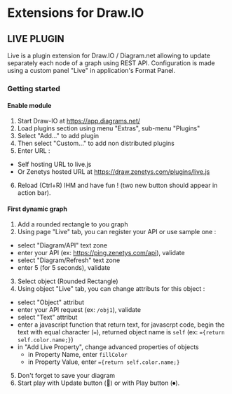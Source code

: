 # Extensions for Draw.IO
## LIVE PLUGIN

Live is a plugin extension for Draw.IO / Diagram.net allowing to update separately each node of a graph using REST API. Configuration is made using a custom panel "Live" in application's Format Panel.

### Getting started

#### Enable module

1. Start Draw-IO at https://app.diagrams.net/
2. Load plugins section using menu "Extras", sub-menu "Plugins"
3. Select "Add..." to add plugin
4. Then select "Custom..." to add non distributed plugins
5. Enter URL :
  * Self hosting URL to live.js
  * Or Zenetys hosted URL at https://draw.zenetys.com/plugins/live.js
6. Reload (Ctrl+R) IHM and have fun ! (two new button should appear in action bar).

#### First dynamic graph

1. Add a rounded rectangle to you graph
2. Using page "Live" tab, you can register your API or use sample one :
  * select "Diagram/API" text zone
  * enter your API (ex: https://ping.zenetys.com/api), validate
  * select "Diagram/Refresh" text zone
  * enter 5 (for 5 seconds), validate
3. Select object (Rounded Rectangle)
4. Using object "Live" tab, you can change attributs for this object :
  * select "Object" attribut
  * enter your API request (ex: `/obj1`), validate
  * select "Text" attribut
  * enter a javascript function that return text, for javascrpt code, begin the text with equal character (`=`), returned object name is `self`  (ex: `={return self.color.name;}`)
  * in "Add Live Property", change advanced properties of objects
    * in Property Name, enter `fillColor`
    * in Property Value, enter `={return self.color.name;}`
5. Don't forget to save your diagram
6. Start play with Update button (🔄) or with Play button (⏺︎).


